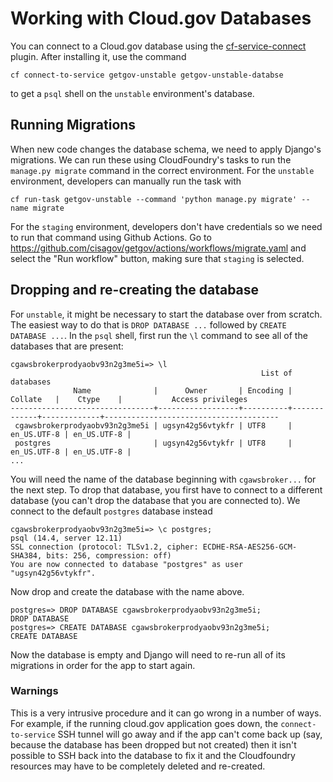 # Working with Cloud.gov Databases

You can connect to a Cloud.gov database using the
[cf-service-connect](https://github.com/cloud-gov/cf-service-connect) plugin.
After installing it, use the command

```shell
cf connect-to-service getgov-unstable getgov-unstable-databse
```

to get a `psql` shell on the `unstable` environment's database.

## Running Migrations

When new code changes the database schema, we need to apply Django's migrations.
We can run these using CloudFoundry's tasks to run the `manage.py migrate`
command in the correct environment. For the `unstable` environment, developers
can manually run the task with

```shell
cf run-task getgov-unstable --command 'python manage.py migrate' --name migrate
```

For the `staging` environment, developers don't have credentials so we need to
run that command using Github Actions. Go to
<https://github.com/cisagov/getgov/actions/workflows/migrate.yaml> and select
the "Run workflow" button, making sure that `staging` is selected.

## Dropping and re-creating the database

For `unstable`, it might be necessary to start the database over from scratch.
The easiest way to do that is `DROP DATABASE ...` followed by `CREATE DATABASE
...`. In the `psql` shell, first run the `\l` command to see all of the
databases that are present:

```shell
cgawsbrokerprodyaobv93n2g3me5i=> \l
                                                        List of databases
              Name              |      Owner       | Encoding |   Collate   |    Ctype    |           Access privileges
--------------------------------+------------------+----------+-------------+-------------+---------------------------------------
 cgawsbrokerprodyaobv93n2g3me5i | ugsyn42g56vtykfr | UTF8     | en_US.UTF-8 | en_US.UTF-8 |
 postgres                       | ugsyn42g56vtykfr | UTF8     | en_US.UTF-8 | en_US.UTF-8 |
...
```

You will need the name of the database beginning with `cgawsbroker...` for the
next step. To drop that database, you first have to connect to a different
database (you can't drop the database that you are connected to). We connect to
the default `postgres` database instead

```shell
cgawsbrokerprodyaobv93n2g3me5i=> \c postgres;
psql (14.4, server 12.11)
SSL connection (protocol: TLSv1.2, cipher: ECDHE-RSA-AES256-GCM-SHA384, bits: 256, compression: off)
You are now connected to database "postgres" as user "ugsyn42g56vtykfr".
```

Now drop and create the database with the name above.

```shell
postgres=> DROP DATABASE cgawsbrokerprodyaobv93n2g3me5i;
DROP DATABASE
postgres=> CREATE DATABASE cgawsbrokerprodyaobv93n2g3me5i;
CREATE DATABASE
```

Now the database is empty and Django will need to re-run all of its migrations
in order for the app to start again.

### Warnings

This is a very intrusive procedure and it can go wrong in a number of ways.
For example, if the running cloud.gov application goes down, the
`connect-to-service` SSH tunnel will go away and if the app can't come back up
(say, because the database has been dropped but not created) then it isn't
possible to SSH back into the database to fix it and the Cloudfoundry
resources may have to be completely deleted and re-created.
